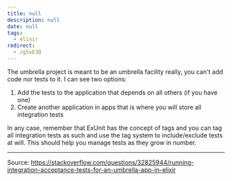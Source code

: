 ```yaml
---
title: null
description: null
date: null
tags:
  - elixir
redirect:
  - /gSvE3Q
---
```


The umbrella project is meant to be an umbrella facility really, you can't add code nor tests to it. I can see two options:

1.  Add the tests to the application that depends on all others (if you have one)
2.  Create another application in apps that is where you will store all integration tests

In any case, remember that ExUnit has the concept of tags and you can tag all integration tests as such and use the tag system to include/exclude tests at will. This should help you manage tests as they grow in number.

---

Source: https://stackoverflow.com/questions/32825944/running-integration-acceptance-tests-for-an-umbrella-app-in-elixir
